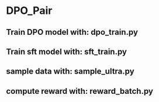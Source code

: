 # DPO_Pair
## Train DPO model with: dpo_train.py
## Train sft model with: sft_train.py
## sample data with: sample_ultra.py
## compute reward with: reward_batch.py
